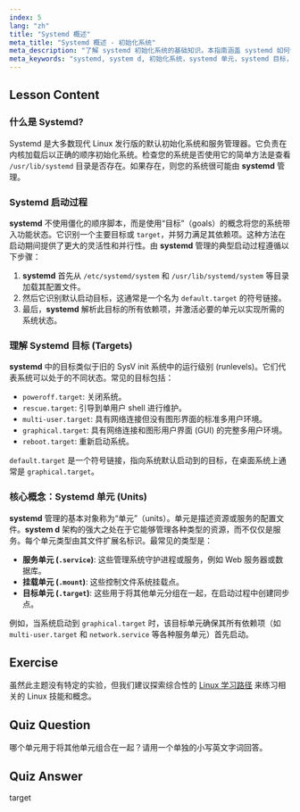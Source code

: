 ```yaml
---
index: 5
lang: "zh"
title: "Systemd 概述"
meta_title: "Systemd 概述 - 初始化系统"
meta_description: "了解 systemd 初始化系统的基础知识。本指南涵盖 systemd 如何使用单元（units）和目标（targets）来管理 Linux 启动过程和系统服务。理解现代 Linux 初始化标准的**核心概念**。"
meta_keywords: "systemd, system d, 初始化系统，systemd 单元，systemd 目标，linux 启动过程，linux 服务，系统管理，初学者，教程"
---
```


## Lesson Content

### 什么是 Systemd?

Systemd 是大多数现代 Linux 发行版的默认初始化系统和服务管理器。它负责在内核加载后以正确的顺序初始化系统。检查您的系统是否使用它的简单方法是查看 `/usr/lib/systemd` 目录是否存在。如果存在，则您的系统很可能由 **systemd** 管理。

### Systemd 启动过程

**systemd** 不使用僵化的顺序脚本，而是使用“目标”（goals）的概念将您的系统带入功能状态。它识别一个主要目标或 `target`，并努力满足其依赖项。这种方法在启动期间提供了更大的灵活性和并行性。由 **systemd** 管理的典型启动过程遵循以下步骤：

1.  **systemd** 首先从 `/etc/systemd/system` 和 `/usr/lib/systemd/system` 等目录加载其配置文件。
2.  然后它识别默认启动目标，这通常是一个名为 `default.target` 的符号链接。
3.  最后，**systemd** 解析此目标的所有依赖项，并激活必要的单元以实现所需的系统状态。

### 理解 Systemd 目标 (Targets)

**systemd** 中的目标类似于旧的 SysV init 系统中的运行级别 (runlevels)。它们代表系统可以处于的不同状态。常见的目标包括：

- `poweroff.target`: 关闭系统。
- `rescue.target`: 引导到单用户 shell 进行维护。
- `multi-user.target`: 具有网络连接但没有图形界面的标准多用户环境。
- `graphical.target`: 具有网络连接和图形用户界面 (GUI) 的完整多用户环境。
- `reboot.target`: 重新启动系统。

`default.target` 是一个符号链接，指向系统默认启动到的目标，在桌面系统上通常是 `graphical.target`。

### 核心概念：Systemd 单元 (Units)

**systemd** 管理的基本对象称为“单元”（units）。单元是描述资源或服务的配置文件。**system d** 架构的强大之处在于它能够管理各种类型的资源，而不仅仅是服务。每个单元类型由其文件扩展名标识。最常见的类型是：

- **服务单元 (`.service`)**: 这些管理系统守护进程或服务，例如 Web 服务器或数据库。
- **挂载单元 (`.mount`)**: 这些控制文件系统挂载点。
- **目标单元 (`.target`)**: 这些用于将其他单元分组在一起，在启动过程中创建同步点。

例如，当系统启动到 `graphical.target` 时，该目标单元确保其所有依赖项（如 `multi-user.target` 和 `network.service` 等各种服务单元）首先启动。

## Exercise

虽然此主题没有特定的实验，但我们建议探索综合性的 [Linux 学习路径](https://labex.io/zh/learn/linux) 来练习相关的 Linux 技能和概念。

## Quiz Question

哪个单元用于将其他单元组合在一起？请用一个单独的小写英文字词回答。

## Quiz Answer

target
